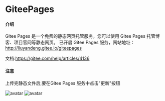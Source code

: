 # GiteePages

#### 介绍
Gitee Pages 是一个免费的静态网页托管服务，您可以使用 Gitee Pages 托管博客、项目官网等静态网页。
已开启 Gitee Pages 服务，网站地址： http://liuyandeng.gitee.io/giteepages

文档:https://gitee.com/help/articles/4136

#### 注意
上传完静态文件后,要在Gitee Pages 服务中点击"更新"按钮

![avatar](https://upload-images.jianshu.io/upload_images/23365830-c9a91d1dabbca0f2.png?imageMogr2/auto-orient/strip|imageView2/2/w/680/format/webp)
![avatar](http://liuyandeng.gitee.io/giteepages/img/jiucai.jpg)

